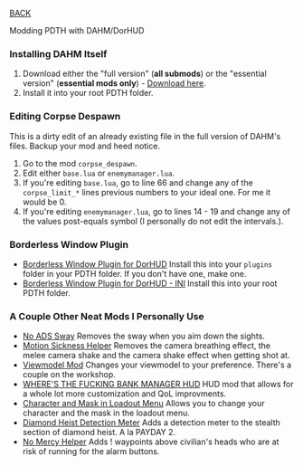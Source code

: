 
[BACK](..)

Modding PDTH with DAHM/DorHUD

### Installing DAHM Itself
1. Download either the "full version" (**all submods**) or the "essential version" (**essential mods only**) - [Download here](https://steamcommunity.com/groups/dahm4pd/discussions/3/3810655600549061009/#:~:text=redist.x86.exe-,latest%20version,-Download%201.16).
2. Install it into your root PDTH folder.

### Editing Corpse Despawn
This is a dirty edit of an already existing file in the full version of DAHM's files. Backup your mod and heed notice.
1. Go to the mod `corpse_despawn`.
2. Edit either `base.lua` or `enemymanager.lua`.
3. If you're editing `base.lua`, go to line 66 and change any of the `corpse_limit_*` lines previous numbers to your ideal one. For me it would be 0.
4. If you're editing `enemymanager.lua`, go to lines 14 - 19 and change any of the values post-equals symbol (I personally do not edit the intervals.).

### Borderless Window Plugin
- [Borderless Window Plugin for DorHUD](https://steamcommunity.com/app/24240/discussions/0/3765606580163061345/#c3765607014586473776)
Install this into your `plugins` folder in your PDTH folder. If you don't have one, make one.
- [Borderless Window Plugin for DorHUD - INI](./dl/pdthhook.ini)
Install this into your root PDTH folder.

### A Couple Other Neat Mods I Personally Use
- [No ADS Sway](https://modworkshop.net/mod/38786)
Removes the sway when you aim down the sights.
- [Motion Sickness Helper](https://modworkshop.net/mod/40746)
Removes the camera breathing effect, the melee camera shake and the camera shake effect when getting shot at.
- [Viewmodel Mod](https://modworkshop.net/game/pdth/mods?query=viewmodel)
Changes your viewmodel to your preference. There's a couple on the workshop.
- [WHERE'S THE FUCKING BANK MANAGER HUD](https://modworkshop.net/mod/19303)
HUD mod that allows for a whole lot more customization and QoL improvments.
- [Character and Mask in Loadout Menu](https://modworkshop.net/mod/36360)
Allows you to change your character and the mask in the loadout menu.
- [Diamond Heist Detection Meter](https://modworkshop.net/mod/34123)
Adds a detection meter to the stealth section of diamond heist. A la PAYDAY 2.
- [No Mercy Helper](https://modworkshop.net/mod/34152)
Adds ! waypoints above civilian's heads who are at risk of running for the alarm buttons.